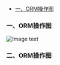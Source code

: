 - [一、ORM操作图](#一)


<h3 id="一">一、ORM操作图</h3>

![Image text](https://raw.githubusercontent.com/xusxlinux/Document/master/Django/images/ORM%E6%93%8D%E4%BD%9C%20%E4%BA%8C.jpg)

<h3 id="二">二、ORM操作图</h3>

